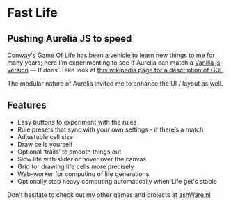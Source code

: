 <h1>Fast Life</h1>
<h2>Pushing Aurelia JS to speed</h2>
<p>Conway's Game Of Life has been a vehicle to learn new things to me for many years; here I&rsquo;m experimenting to see if Aurelia can match a <a href="www.ashware.nl/graylife" target="_blank">Vanilla js version</a> &mdash; It does. Take look at <a href="https://nl.wikipedia.org/wiki/Game_of_Life" target="_blank">this wikipedia page for a description of GOL</a></p>
<p>The modular nature of Aurelia invited me to enhance the UI / layout as well.</p>
<h2>Features</h2>
<ul>
  <li>Easy buttons to experiment with the rules</li>
  <li>Rule presets that sync with your own settings - if there&rsquo;s a match</li>
  <li>Adjustable cell size</li>
  <li>Draw cells yourself</li>
  <li>Optional &lsquo;trails&rsquo; to smooth things out</li>
  <li>Slow life with slider or hover over the canvas</li>
  <li>Grid for drawing life cells more precisely</li>
  <li>Web-worker for computing of life generations</li>
  <li>Optionally stop heavy computing automatically when Life get's stable</li>
</ul>
<p>Don't hesitate to check out my other games and projects at <a href="www.ashware.nl" target="_blank">ashWare.nl</a></p>
